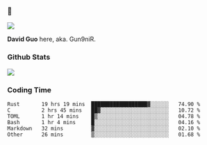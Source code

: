 ### 👋

![](https://komarev.com/ghpvc/?username=Gun9niR&label=Total+Views)

**David Guo** here, aka. Gun9niR.

### Github Stats

<img src="https://github-readme-stats.vercel.app/api?username=Gun9niR&count_private=true&show_icons=true&theme=vue-dark&hide_title=true">

### Coding Time

<!--START_SECTION:waka-->

```text
Rust       19 hrs 19 mins  ██████████████████▓░░░░░░   74.90 %
C          2 hrs 45 mins   ██▓░░░░░░░░░░░░░░░░░░░░░░   10.72 %
TOML       1 hr 14 mins    █▒░░░░░░░░░░░░░░░░░░░░░░░   04.78 %
Bash       1 hr 4 mins     █░░░░░░░░░░░░░░░░░░░░░░░░   04.16 %
Markdown   32 mins         ▓░░░░░░░░░░░░░░░░░░░░░░░░   02.10 %
Other      26 mins         ▒░░░░░░░░░░░░░░░░░░░░░░░░   01.68 %
```

<!--END_SECTION:waka-->

